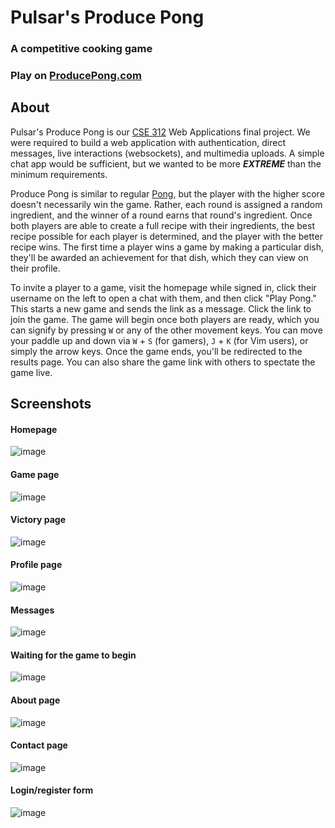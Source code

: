 # Pulsar's Produce Pong
### A competitive cooking game
### Play on [ProducePong.com](https://producepong.com)

## About
Pulsar's Produce Pong is our [CSE 312](https://cse312.com/) Web Applications final project. We were required to build a web application with authentication, direct messages, live interactions (websockets), and multimedia uploads. A simple chat app would be sufficient, but we wanted to be more ***EXTREME*** than the minimum requirements.

Produce Pong is similar to regular [Pong](https://en.wikipedia.org/wiki/Pong), but the player with the higher score doesn't necessarily win the game. Rather, each round is assigned a random ingredient, and the winner of a round earns that round's ingredient. Once both players are able to create a full recipe with their ingredients, the best recipe possible for each player is determined, and the player with the better recipe wins. The first time a player wins a game by making a particular dish, they'll be awarded an achievement for that dish, which they can view on their profile.

To invite a player to a game, visit the homepage while signed in, click their username on the left to open a chat with them, and then click "Play Pong." This starts a new game and sends the link as a message. Click the link to join the game. The game will begin once both players are ready, which you can signify by pressing `W` or any of the other movement keys. You can move your paddle up and down via `W` + `S` (for gamers), `J` + `K` (for Vim users), or simply the arrow keys. Once the game ends, you'll be redirected to the results page. You can also share the game link with others to spectate the game live.

## Screenshots
#### Homepage
![image](https://user-images.githubusercontent.com/32116122/169669615-be1e69e0-6ad8-40f9-bfa2-dd33fa4e0093.png)


#### Game page
![image](https://user-images.githubusercontent.com/32116122/169669775-894771c1-fd89-4dd5-908a-33035f73e85f.png)


#### Victory page
![image](https://user-images.githubusercontent.com/32116122/169669822-df82a811-bdd6-4cea-a1b2-3d3d6b4b00ee.png)


#### Profile page
![image](https://user-images.githubusercontent.com/32116122/169669858-c25efb04-e12e-420e-aa11-1c9e76e0dbe2.png)


#### Messages
![image](https://user-images.githubusercontent.com/32116122/169669703-c88f3b2a-29c4-4561-9bc4-8c5f830400d4.png)


#### Waiting for the game to begin
![image](https://user-images.githubusercontent.com/32116122/169670431-a9ca5970-e67e-4c7c-ae74-ccbb0d189bad.png)


#### About page
![image](https://user-images.githubusercontent.com/32116122/169669624-984882d3-a247-4c36-ac89-421d8b078493.png)


#### Contact page
![image](https://user-images.githubusercontent.com/32116122/169669637-1703ff69-4f3a-42ef-a3aa-101b0ebde8f2.png)


#### Login/register form
![image](https://user-images.githubusercontent.com/32116122/169669650-a0373773-3c04-4bbb-afa4-dcec939a3672.png)
